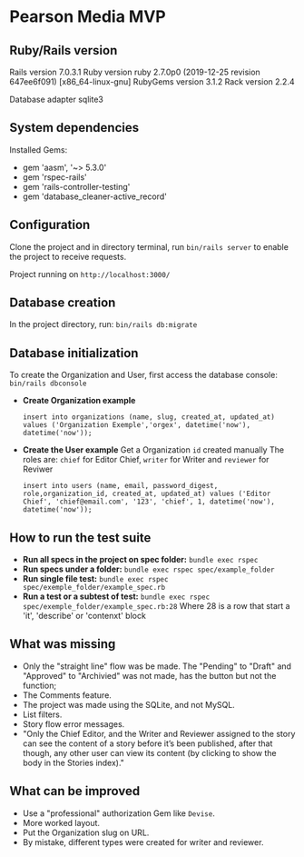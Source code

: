 # Pearson Media MVP

## Ruby/Rails version

Rails version             7.0.3.1
Ruby version              ruby 2.7.0p0 (2019-12-25 revision 647ee6f091) [x86_64-linux-gnu]
RubyGems version          3.1.2
Rack version              2.2.4

Database adapter          sqlite3

## System dependencies

Installed Gems:

- gem 'aasm', '~> 5.3.0'
- gem 'rspec-rails'
- gem 'rails-controller-testing'
- gem 'database_cleaner-active_record'

## Configuration

Clone the project and in directory terminal, run `bin/rails server` to enable the project to receive requests.

Project running on `http://localhost:3000/`

## Database creation

In the project directory, run: `bin/rails db:migrate`

## Database initialization

To create the Organization and User, first access the database console: `bin/rails dbconsole`

- **Create Organization example**

  `insert into organizations (name, slug, created_at, updated_at) values ('Organization Exemple','orgex', datetime('now'), datetime('now'));`
- **Create the User example**
  Get a Organization `id`  created manually
  The roles are: `chief` for Editor Chief, `writer` for Writer and `reviewer` for Reviwer

  `insert into users (name, email, password_digest, role,organization_id, created_at, updated_at) values ('Editor Chief', 'chief@email.com', '123', 'chief', 1, datetime('now'), datetime('now'));`

## How to run the test suite

- **Run all specs in the project on spec folder:** `bundle exec rspec`
- **Run specs under a folder:** `bundle exec rspec spec/example_folder`
- **Run single file test:** `bundle exec rspec spec/exemple_folder/example_spec.rb`
- **Run a test or a subtest of test:** `bundle exec rspec spec/exemple_folder/example_spec.rb:28`
  Where 28 is a row that start a 'it', 'describe' or 'contenxt' block

## What was missing

- Only the "straight line" flow was be made. The "Pending" to "Draft" and "Approved" to "Archivied" was not made, has the button but not the function;
- The Comments feature.
- The project was made using the SQLite, and not MySQL.
- List filters.
- Story flow error messages.
- "Only the Chief Editor, and the Writer and Reviewer assigned to the story can see the
  content of a story before it’s been published, after that though, any other user can
  view its content (by clicking to show the body in the Stories index)."

## What can be improved

- Use a "professional" authorization Gem like `Devise`.
- More worked layout.
- Put the Organization slug on URL.
- By mistake, different types were created for writer and reviewer.
